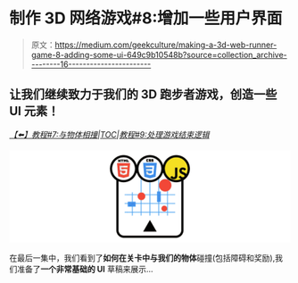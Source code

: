 # 制作 3D 网络游戏#8:增加一些用户界面

> 原文：<https://medium.com/geekculture/making-a-3d-web-runner-game-8-adding-some-ui-649c9b10548b?source=collection_archive---------16----------------------->

## 让我们继续致力于我们的 3D 跑步者游戏，创造一些 UI 元素！

[*【⬅️】教程#7:与物体相撞*](/geekculture/making-a-3d-web-runner-game-7-colliding-with-the-objects-cac58a161b07)*|*[*TOC*](https://mina-pecheux.medium.com/making-a-3d-web-runner-game-javascript-html-css-9066ff90d267)*|*[*教程#9:处理游戏结束逻辑*](https://mina-pecheux.medium.com/making-a-3d-web-runner-game-9-handling-the-game-over-logic-e384cd9f46e8)

![](img/1477eb1e017ac7c017db015caf6ac0cc.png)

在最后一集中，我们看到了**如何在关卡中与我们的物体**碰撞(包括障碍和奖励),我们准备了**一个非常基础的 UI** 草稿来展示…
